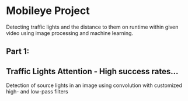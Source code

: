 # Mobileye Project

Detecting traffic lights and the distance to them on runtime within
given video using image processing and machine learning.

## Part 1:

## Traffic Lights Attention - High success rates...

Detection of source lights in an image using convolution with customized
high- and low-pass filters

